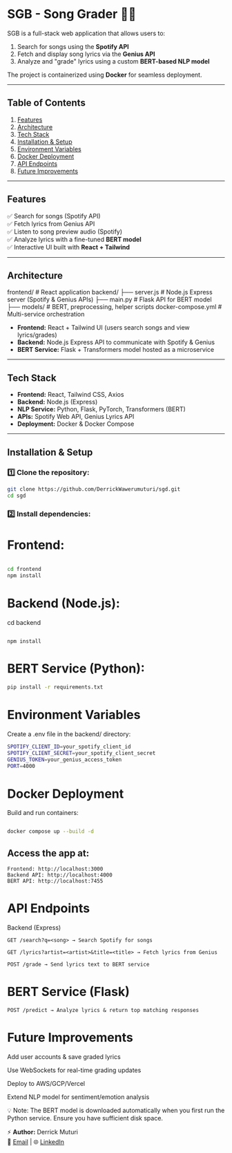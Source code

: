 # **SGB - Song Grader** 🎵🤖

SGB is a full-stack web application that allows users to:
1. Search for songs using the **Spotify API**  
2. Fetch and display song lyrics via the **Genius API**  
3. Analyze and "grade" lyrics using a custom **BERT-based NLP model**  

The project is containerized using **Docker** for seamless deployment.

---

## **Table of Contents**
1. [Features](#features)  
2. [Architecture](#architecture)  
3. [Tech Stack](#tech-stack)  
4. [Installation & Setup](#installation--setup)  
5. [Environment Variables](#environment-variables)  
6. [Docker Deployment](#docker-deployment)  
7. [API Endpoints](#api-endpoints)  
8. [Future Improvements](#future-improvements)  

---

## **Features**
✅ Search for songs (Spotify API)  
✅ Fetch lyrics from Genius API  
✅ Listen to song preview audio (Spotify)  
✅ Analyze lyrics with a fine-tuned **BERT model**  
✅ Interactive UI built with **React + Tailwind**  

---

## **Architecture**
frontend/ # React application
backend/
├── server.js # Node.js Express server (Spotify & Genius APIs)
├── main.py # Flask API for BERT model
├── models/ # BERT, preprocessing, helper scripts
docker-compose.yml # Multi-service orchestration


- **Frontend:** React + Tailwind UI (users search songs and view lyrics/grades)  
- **Backend:** Node.js Express API to communicate with Spotify & Genius  
- **BERT Service:** Flask + Transformers model hosted as a microservice  

---

## **Tech Stack**
- **Frontend:** React, Tailwind CSS, Axios  
- **Backend:** Node.js (Express)  
- **NLP Service:** Python, Flask, PyTorch, Transformers (BERT)  
- **APIs:** Spotify Web API, Genius Lyrics API  
- **Deployment:** Docker & Docker Compose  

---

## **Installation & Setup**

### 1️⃣ Clone the repository:
```bash
git clone https://github.com/DerrickWawerumuturi/sgd.git
cd sgd
```

### 2️⃣ Install dependencies:
# Frontend:

``` bash

cd frontend
npm install

```

# Backend (Node.js):



cd backend
```

npm install

```

# BERT Service (Python):

``` bash
pip install -r requirements.txt

```

# Environment Variables
Create a .env file in the backend/ directory:

``` bash
SPOTIFY_CLIENT_ID=your_spotify_client_id
SPOTIFY_CLIENT_SECRET=your_spotify_client_secret
GENIUS_TOKEN=your_genius_access_token
PORT=4000

```

# Docker Deployment
Build and run containers:

``` bash

docker compose up --build -d

```

## Access the app at:
```
Frontend: http://localhost:3000
Backend API: http://localhost:4000
BERT API: http://localhost:7455
```

# API Endpoints
Backend (Express)

``` GET /search?q=<song> → Search Spotify for songs ```

``` GET /lyrics?artist=<artist>&title=<title> → Fetch lyrics from Genius ```

``` POST /grade → Send lyrics text to BERT service ```

# BERT Service (Flask)
``` POST /predict → Analyze lyrics & return top matching responses ```

# Future Improvements
Add user accounts & save graded lyrics

Use WebSockets for real-time grading updates

Deploy to AWS/GCP/Vercel

Extend NLP model for sentiment/emotion analysis


💡 Note: The BERT model is downloaded automatically when you first run the Python service. Ensure you have sufficient disk space.

⚡ **Author:** Derrick Muturi  
📧 [Email](mailto:wawerumuturi57@gmail.com) | 🌐 [LinkedIn](https://www.linkedin.com/in/derrickmuturi)
